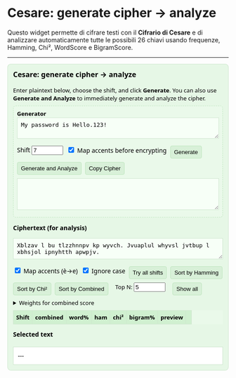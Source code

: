 # Cesare: generate cipher → analyze

Questo widget permette di cifrare testi con il **Cifrario di Cesare** e di analizzare automaticamente tutte le possibili 26 chiavi usando frequenze, Hamming, Chi², WordScore e BigramScore.

---

<div id="cesare-widget" role="region" aria-label="Cesare widget">
  <h3>Cesare: generate cipher → analyze</h3>
  <div class="small">
    Enter plaintext below, choose the shift, and click <strong>Generate</strong>. You can also use <strong>Generate and Analyze</strong> to immediately generate and analyze the cipher.
  </div>

  <div class="generator" aria-label="Caesar generator">
    <div class="small"><strong>Generator</strong></div>
    <textarea id="plaintext">My password is Hello.123!</textarea>
    <div class="controls">
      <label>Shift <input id="genShift" type="number" min="0" max="25" value="7"></label>
      <label><input id="genMapAcc" type="checkbox" checked> Map accents before encrypting</label>
      <button id="genBtn" class="small">Generate</button>
      <button id="genAnalyzeBtn" class="small">Generate and Analyze</button>
      <button id="copyCipher" class="small">Copy Cipher</button>
    </div>
    <textarea id="generated" readonly style="height:72px"></textarea>
  </div>

  <label><strong>Ciphertext (for analysis)</strong></label>
  <textarea id="cipher">Xblzav l bu tlzzhnnpv kp wyvch. Jvuaplul whyvsl jvtbup l xbhsjol ipnyhtth apwpjv.</textarea>

  <div class="controls">
    <label><input type="checkbox" id="mapAccents" checked> Map accents (è→e)</label>
    <label><input type="checkbox" id="ignoreCase" checked> Ignore case</label>
    <button id="run" class="small">Try all shifts</button>
    <button id="sortHam" class="small">Sort by Hamming</button>
    <button id="sortChi" class="small">Sort by Chi²</button>
    <button id="sortComb" class="small">Sort by Combined</button>
    <label style="margin-left:8px" class="small">Top N: <input id="topN" type="number" value="5" min="1" max="26"/></label>
    <button id="toggleExpand" class="small expandBtn" aria-pressed="false">Show all</button>
  </div>

  <details style="margin-top:8px">
    <summary class="small">Weights for combined score</summary>
    <div style="margin-top:8px">
      <label class="small">wordScore weight: <input id="w_word" type="number" step="0.05" value="0.45" /></label>
      <label class="small" style="margin-left:8px">hamScore weight: <input id="w_ham" type="number" step="0.05" value="0.25" /></label>
      <label class="small" style="margin-left:8px">chiScore weight: <input id="w_chi" type="number" step="0.05" value="0.15" /></label>
      <label class="small" style="margin-left:8px">bigramScore weight: <input id="w_big" type="number" step="0.05" value="0.15" /></label>
    </div>
  </details>

  <div id="summary" class="small" style="margin-top:8px"></div>

  <table id="results" aria-live="polite">
    <thead>
      <tr>
        <th>Shift</th><th>combined</th><th>word%</th><th>ham</th><th>chi²</th><th>bigram%</th><th>preview</th><th></th>
      </tr>
    </thead>
    <tbody></tbody>
  </table>

  <h4>Selected text</h4>
  <div id="chosen" class="result">---</div>
</div>

<style>
/* widget style */
#cesare-widget { font-family: system-ui, -apple-system, "Segoe UI", Roboto, Helvetica, Arial; padding: 12px; border: 1px solid #cfe6cfe0; border-radius: 8px; background-color: #e6f7e6; color: #000; }
#cesare-widget h3, #cesare-widget h4 { margin-top:0; }
#cesare-widget textarea { width:100%; font-family: monospace; font-size:13px; margin-bottom:8px; background:#f7fff7; color:#000; border:1px solid #cfe6cf; padding:8px; box-sizing:border-box;}
#cesare-widget .controls { display:flex; flex-wrap:wrap; gap:8px; margin:8px 0; }
#cesare-widget table { border-collapse:collapse; width:100%; margin-top:8px; background:#eaf9ea; font-size:13px; }
#cesare-widget th, #cesare-widget td { border:1px solid #cfe6cf; padding:6px; text-align:left; color:#000; }
#cesare-widget th { background:#d0f0d0; font-weight:600; }
#cesare-widget .result { white-space:pre-wrap; background:#fff; border:1px solid #cfe6cf; padding:10px; max-height:280px; overflow:auto; color:#000; }
#cesare-widget .top { background:#bfe6bf !important; color:#000 !important; }
#cesare-widget .generator { border:1px dashed #bfe6bf; padding:8px; margin:8px 0; border-radius:6px; background:#eaf9ea; color:#000;}
#cesare-widget .small { font-size:13px; color:#000; }
#cesare-widget input[type="number"] { width:72px; color:#000; }
#cesare-widget button.small { padding:6px 8px; font-size:13px; background:#d8f0d8; border:1px solid #bfe6bf; color:#000; cursor:pointer; border-radius:4px; }
#cesare-widget button.small:hover { background:#c6e8c6; }
#cesare-widget .expandBtn { margin-left:8px; background:#fff9d9; border:1px solid #f0e6b8; }
@media (max-width:640px){ #cesare-widget .controls{flex-direction:column;align-items:flex-start;} }
</style>

<script>
// Widget JS — funziona direttamente in Markdown
(function(){
  const el=id=>document.getElementById(id);
  const textareaCipher=el('cipher');
  const textareaGenerated=el('generated');
  const plaintextEl=el('plaintext');
  const DICT=new Set(["il","lo","la","i","gli","le","e","di","che","per","non","si","un","una","con","sono","ciao","salve","come","ma","se","mi","ti","ha","anche","password","is","hello","my","the"]);
  const italianFreq={A:11.745,B:0.927,C:4.501,D:3.736,E:11.792,F:1.153,G:1.644,H:0.636,I:10.143,L:6.510,M:2.512,N:6.883,O:9.832,P:3.056,Q:0.505,R:6.367,S:4.981,T:5.623,U:3.011,V:2.097,Z:1.181,J:0.001,K:0.001,W:0.001,X:0.001,Y:0.001};
  const COMMON_BIGRAMS=["CH","GL","GH","GN","SC","QU","TR","PR","BR","ST","TI","AR","RE","EN","AL"];
  const ACC_MAP={'à':'a','á':'a','â':'a','ä':'a','ã':'a','å':'a','è':'e','é':'e','ê':'e','ë':'e','ì':'i','í':'i','î':'i','ï':'i','ò':'o','ó':'o','ô':'o','ö':'o','õ':'o','ù':'u','ú':'u','û':'u','ü':'u','ý':'y','ÿ':'y','ç':'c','ñ':'n'};
  
  function mapAccents(s){return s.split('').map(ch=>ACC_MAP[ch]||ACC_MAP[ch?.toLowerCase()]?.toUpperCase?.()||ch).join('');}
  function caesarShift(text, shift, opts={ignoreCase:true,mapAcc:false}){if(opts.mapAcc) text=mapAccents(text);const out=[];for(let i=0;i<text.length;i++){const ch=text[i];if(/[A-Za-z]/.test(ch)){if(opts.ignoreCase){const lower=ch.toLowerCase();const code=(lower.charCodeAt(0)-97+shift)%26;out.push(String.fromCharCode(97+code));}else{const base=(ch===ch.toUpperCase())?65:97;const code=(ch.charCodeAt(0)-base+shift)%26;out.push(String.fromCharCode(base+code));}}else{out.push(ch);}}return out.join('');}
  function letterFrequencies(text){const counts={};let total=0;for(const ch of text.toUpperCase()){if(ch>='A'&&ch<='Z'){counts[ch]=(counts[ch]||0)+1;total++;}}const freqs={};for(let c=65;c<=90;c++){const ch=String.fromCharCode(c);freqs[ch]=(counts[ch]||0)/(total||1)*100;}return {freqs,counts,total};}
  function chiSquared(obsFreq){let chi=0;for(const L in italianFreq){const expected=italianFreq[L];const observed=obsFreq[L]||0;const diff=observed-expected;chi+=(diff*diff)/(expected||0.0001);}return chi;}
  function hamScoreFromFreqs(obsFreq){const obsSorted=Object.keys(obsFreq).sort((a,b)=>obsFreq[b]-obsFreq[a]);const expSorted=Object.keys(italianFreq).sort((a,b)=>italianFreq[b]-italianFreq[a]);const rankObs={};obsSorted.forEach((ch,i)=>rankObs[ch]=i);const rankExp={};expSorted.forEach((ch,i)=>rankExp[ch]=i);let sumAbs=0;for(const ch in rankObs){sumAbs+=Math.abs(rankObs[ch]-rankExp[ch]);}return Math.max(0,Math.min(1,1-sumAbs/(26*25))); }
  function wordScoreFromText(text){const words=text.toLowerCase().match(/[a-zàèéìíîòóùúçñ]+/gi)||[];if(words.length===0) return 0;let matches=0;for(const w of words){if(DICT.has(w)) matches++; else{const w2=w.replace(/s$/,''); if(DICT.has(w2)) matches++;}}return matches/words.length;}
  function bigramScoreFromText(text){const up=text.toUpperCase();let found=0;for(const b of COMMON_BIGRAMS){if(up.indexOf(b)>=0) found++;}return found/COMMON_BIGRAMS.length;}
  function analyzeShift(cipherText, shift, opts){const dec=caesarShift(cipherText,(26-shift)%26,opts);const proc=opts.mapAcc?mapAccents(dec):dec;const procForAnalysis=opts.ignoreCase?proc.toLowerCase():proc;const freqs=letterFrequencies(procForAnalysis);const chi=chiSquared(freqs.freqs);const ham=hamScoreFromFreqs(freqs.freqs);const word=wordScoreFromText(procForAnalysis);const big=bigramScoreFromText(procForAnalysis);const chiNorm=1/(1+chi);return{shift,decrypt:dec,chi,chiNorm,ham,word,big};}

  const tbody=document.querySelector('#results tbody');const topNInput=el('topN');const toggleExpandBtn=el('toggleExpand');let lastResults=[];let expanded=false;

  function renderResults(results,sortKey='combined'){const rows=[...results].sort((a,b)=>sortKey==='ham'?b.ham-a.ham:sortKey==='chi'?b.chiNorm-a.chiNorm:b.combined-a.combined);lastResults=rows;const topN=Math.max(1,Math.min(26,parseInt(topNInput.value)||5));tbody.innerHTML='';const toShow=expanded?rows:rows.slice(0,topN);toShow.forEach((r,idx)=>{const tr=document.createElement('tr');if(idx<topN&&!expanded) tr.classList.add('top');tr.innerHTML=`<td>${r.shift}</td><td>${(r.combined*100).toFixed(1)}%</td><td>${(r.word*100).toFixed(1)}%</td><td>${(r.ham*100).toFixed(1)}%</td><td>${r.chi.toFixed(2)}</td><td>${(r.big*100).toFixed(1)}%</td><td style="max-width:240px;white-space:nowrap;overflow:hidden;text-overflow:ellipsis">${escapeHtml(r.decrypt)}</td><td><button class="small selectBtn" data-shift="${r.shift}">Select</button></td>`;tbody.appendChild(tr);});tbody.querySelectorAll('.selectBtn').forEach(btn=>{btn.addEventListener('click',()=>{const shift=parseInt(btn.dataset.shift,10);const sel=rows.find(x=>x.shift===shift);if(sel) showChosen(sel);});});}

  function showChosen(result){el('chosen').textContent=`Shift: ${result.shift}\nCombined: ${(result.combined*100).toFixed(2)}%\nWord match: ${(result.word*100).toFixed(1)}%\nHamming score: ${(result.ham*100).toFixed(1)}%\nChi²: ${result.chi.toFixed(2)} (chiNorm:${result.chiNorm.toFixed(4)})\nBigram: ${(result.big*100).toFixed(1)}%\n\n${result.decrypt}`;}
  function escapeHtml(s){return s.replace(/&/g,'&amp;').replace(/</g,'&lt;').replace(/>/g,'&gt;');}

  function runAnalysis(){const cipher=textareaCipher.value||'';const opts={mapAcc:el('mapAccents').checked,ignoreCase:el('ignoreCase').checked};const w_word=parseFloat(el('w_word').value)||0;const w_ham=parseFloat(el('w_ham').value)||0;const w_chi=parseFloat(el('w_chi').value)||0;const w_big=parseFloat(el('w_big').value)||0;const sumW=w_word+w_ham+w_chi+w_big;const weights=sumW?{w_word:w_word/sumW,w_ham:w_ham/sumW,w_chi:w_chi/sumW,w_big:w_big/sumW}:{w_word:0.4,w_ham:0.3,w_chi:0.15,w_big:0.15};const results=[];for(let s=0;s<26;s++){const r=analyzeShift(cipher,s,opts);r.combined=weights.w_word*r.word+weights.w_ham*r.ham+weights.w_chi*r.chiNorm+weights.w_big*r.big;results.push(r);}renderResults(results,'combined');el('summary').textContent=`Analyzed ${results.length} shifts — showing Top ${topNInput.value}. Weights (normalized): word ${weights.w_word.toFixed(2)}, ham ${weights.w_ham.toFixed(2)}, chi ${weights.w_chi.toFixed(2)}, bigram ${weights.w_big.toFixed(2)}.`;}

  el('run').addEventListener('click',runAnalysis);
  el('sortHam').addEventListener('click',()=>renderResults(lastResults,'ham'));
  el('sortChi').addEventListener('click',()=>renderResults(lastResults,'chi'));
  el('sortComb').addEventListener('click',()=>renderResults(lastResults,'combined'));
  toggleExpandBtn.addEventListener('click',()=>{expanded=!expanded;toggleExpandBtn.textContent=expanded?'Show top':'Show all';toggleExpandBtn.setAttribute('aria-pressed',expanded?'true':'false');renderResults(lastResults,'combined');});

  el('genBtn').addEventListener('click',()=>{const shift=parseInt(el('genShift').value||0,10)%26;const opts={mapAcc:el('genMapAcc').checked,ignoreCase:true};textareaGenerated.value=caesarShift(plaintextEl.value||'',shift,opts);});
  el('genAnalyzeBtn').addEventListener('click',()=>{const shift=parseInt(el('genShift').value||0,10)%26;const opts={mapAcc:el('genMapAcc').checked,ignoreCase:true};const gen=caesarShift(plaintextEl.value||'',shift,opts);textareaGenerated.value=gen;textareaCipher.value=gen;runAnalysis();});
  el('copyCipher').addEventListener('click',()=>{const t=textareaGenerated.value||'';if(!t) return;textareaCipher.value=t;navigator.clipboard?.writeText(t).catch(()=>{});});

  runAnalysis();
})();
</script>
